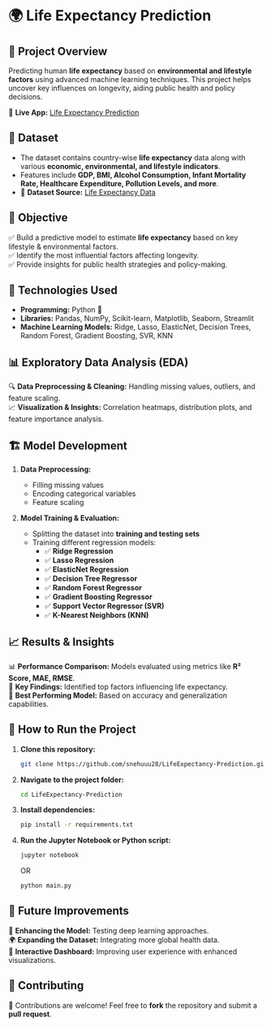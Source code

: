 # 🌍 Life Expectancy Prediction

## 📌 Project Overview

Predicting human **life expectancy** based on **environmental and lifestyle factors** using advanced machine learning techniques. This project helps uncover key influences on longevity, aiding public health and policy decisions.

🔗 **Live App:** [Life Expectancy Prediction](https://life-expectancy-prediction.streamlit.app/)  

## 📂 Dataset

- The dataset contains country-wise **life expectancy** data along with various **economic, environmental, and lifestyle indicators**.
- Features include **GDP, BMI, Alcohol Consumption, Infant Mortality Rate, Healthcare Expenditure, Pollution Levels, and more**.
- 📜 **Dataset Source:** [Life Expectancy Data](https://github.com/snehuuu28/Life_Expectancy-Prediction/blob/main/Life%20Expectancy%20Data.csv)

## 🎯 Objective

✅ Build a predictive model to estimate **life expectancy** based on key lifestyle & environmental factors.  
✅ Identify the most influential factors affecting longevity.  
✅ Provide insights for public health strategies and policy-making.

## 🔧 Technologies Used

- **Programming:** Python 🐍
- **Libraries:** Pandas, NumPy, Scikit-learn, Matplotlib, Seaborn, Streamlit
- **Machine Learning Models:** Ridge, Lasso, ElasticNet, Decision Trees, Random Forest, Gradient Boosting, SVR, KNN

## 📊 Exploratory Data Analysis (EDA)

🔍 **Data Preprocessing & Cleaning:** Handling missing values, outliers, and feature scaling.  
📈 **Visualization & Insights:** Correlation heatmaps, distribution plots, and feature importance analysis.  

## 🏗️ Model Development

1. **Data Preprocessing:** 
   - Filling missing values 
   - Encoding categorical variables 
   - Feature scaling 

2. **Model Training & Evaluation:**
   - Splitting the dataset into **training and testing sets**
   - Training different regression models:
     - ✅ **Ridge Regression**
     - ✅ **Lasso Regression**
     - ✅ **ElasticNet Regression**
     - ✅ **Decision Tree Regressor**
     - ✅ **Random Forest Regressor**
     - ✅ **Gradient Boosting Regressor**
     - ✅ **Support Vector Regressor (SVR)**
     - ✅ **K-Nearest Neighbors (KNN)**

## 📈 Results & Insights

📊 **Performance Comparison:** Models evaluated using metrics like **R² Score, MAE, RMSE**.  
📌 **Key Findings:** Identified top factors influencing life expectancy.  
🚀 **Best Performing Model:** Based on accuracy and generalization capabilities.

## 🚀 How to Run the Project

1. **Clone this repository:**
   ```bash
   git clone https://github.com/snehuuu28/LifeExpectancy-Prediction.git
   ```
2. **Navigate to the project folder:**
   ```bash
   cd LifeExpectancy-Prediction
   ```
3. **Install dependencies:**
   ```bash
   pip install -r requirements.txt
   ```
4. **Run the Jupyter Notebook or Python script:**
   ```bash
   jupyter notebook
   ```
   OR
   ```bash
   python main.py
   ```

## 🌟 Future Improvements

🚀 **Enhancing the Model:** Testing deep learning approaches.  
🌍 **Expanding the Dataset:** Integrating more global health data.  
📱 **Interactive Dashboard:** Improving user experience with enhanced visualizations.  

## 🤝 Contributing

👥 Contributions are welcome! Feel free to **fork** the repository and submit a **pull request**.
